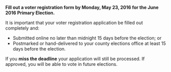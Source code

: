 **Fill out a voter registration form by Monday, May 23, 2016 for the June 2016 Primary Election.**

It is important that your voter registration application be filled out completely and:
- Submitted online no later than midnight 15 days before the election; or
- Postmarked or hand-delivered to your county elections office at least 15 days before the election.

If you **miss the deadline** your application will still be processed.  If approved, you will be able to vote in future elections.

